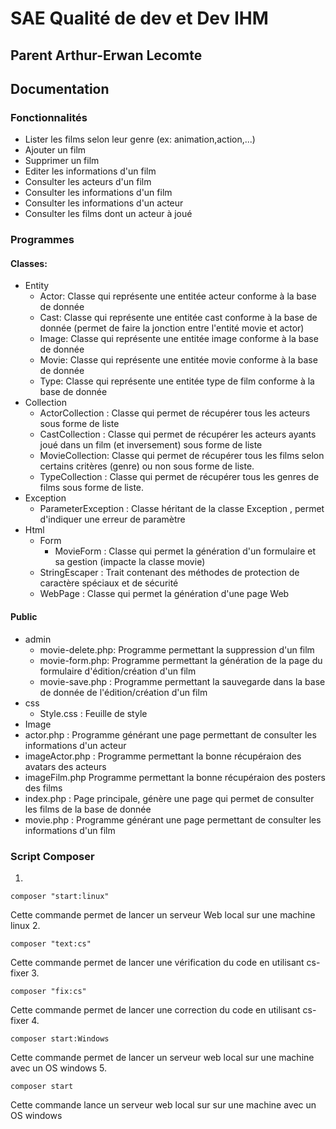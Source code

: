 # SAE Qualité de dev et Dev IHM

## Parent Arthur-Erwan Lecomte
## Documentation
### Fonctionnalités
- Lister les films selon leur genre (ex: animation,action,...)
- Ajouter un film 
- Supprimer un film
- Editer les informations d'un film
- Consulter les acteurs d'un film
- Consulter les informations d'un film
- Consulter les informations d'un acteur
- Consulter les films dont un acteur à joué 
### Programmes
#### Classes:
- Entity
  - Actor: Classe qui représente une entitée acteur conforme à la base de donnée
  - Cast:  Classe qui représente une entitée cast conforme à la base de donnée (permet de faire la jonction entre l'entité movie et actor)
  - Image: Classe qui représente une entitée image conforme à la base de donnée
  - Movie: Classe qui représente une entitée movie conforme à la base de donnée
  - Type:  Classe qui représente une entitée type de film conforme à la base de donnée
- Collection
  - ActorCollection : Classe qui permet de récupérer tous les acteurs sous forme de liste 
  - CastCollection :  Classe qui permet de récupérer les acteurs ayants joué dans un film (et inversement) sous forme de liste
  - MovieCollection:  Classe qui permet de récupérer tous les films selon certains critères (genre) ou non sous forme de liste.
  - TypeCollection :  Classe qui permet de récupérer tous les genres de films sous forme de liste.
- Exception
  - ParameterException : Classe héritant de la classe Exception , permet d'indiquer une erreur de paramètre
- Html
    - Form 
      - MovieForm : Classe qui permet la génération d'un formulaire et sa gestion (impacte la classe movie)
    - StringEscaper : Trait contenant des méthodes de protection de caractère spéciaux et de sécurité
    - WebPage : Classe qui permet la génération d'une page Web
#### Public
- admin
  - movie-delete.php: Programme permettant la suppression d'un film
  - movie-form.php: Programme permettant la génération de la page du formulaire d'édition/création d'un film
  - movie-save.php : Programme permettant la sauvegarde dans la base de donnée de l'édition/création d'un film
- css
  - Style.css : Feuille de style
- Image
- actor.php : Programme générant une page permettant de consulter les informations d'un acteur
- imageActor.php : Programme permettant la bonne récupéraion des avatars des acteurs
- imageFilm.php Programme permettant la bonne récupéraion des posters des films
- index.php : Page principale, génère une page qui permet de consulter les films de la base de donnée
- movie.php : Programme générant une page permettant de consulter les informations d'un film
### Script Composer
1.
```
composer "start:linux"
```
Cette commande permet de lancer un serveur Web local sur une machine linux
2.
```
composer "text:cs"
```
Cette commande permet de lancer une vérification du code en utilisant cs-fixer
3.
```
composer "fix:cs"
```
Cette commande permet de lancer une correction du code en utilisant cs-fixer
4.
```
composer start:Windows
```
Cette commande permet de lancer un serveur web local sur une machine avec un OS windows 
5. 
```
composer start
```
Cette commande lance un serveur web local sur sur une machine avec un OS windows 

